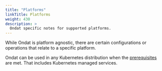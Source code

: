 ```yaml
---
title: "Platforms"
linkTitle: Platforms
weight: 430
description: >
  Ondat specific notes for supported platforms.
---
```


While Ondat is platform agnostic, there are certain configurations
or operations that relate to a specific platform.

Ondat can be used in any Kubernetes distribution when the
[prerequisites](/docs/prerequisites/) are met. That
includes Kubernetes managed services.

